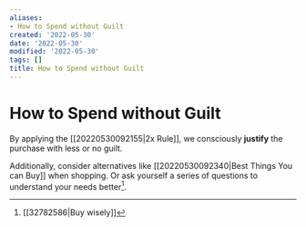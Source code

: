 ```yaml
---
aliases:
- How to Spend without Guilt
created: '2022-05-30'
date: '2022-05-30'
modified: '2022-05-30'
tags: []
title: How to Spend without Guilt
---
```


# How to Spend without Guilt

By applying the [[20220530092155|2x Rule]], we consciously **justify** the purchase with less or no guilt.

Additionally, consider alternatives like [[20220530092340|Best Things You can Buy]] when shopping. Or ask yourself a series of questions to understand your needs better[^1].

[^1]: [[32782586|Buy wisely]]